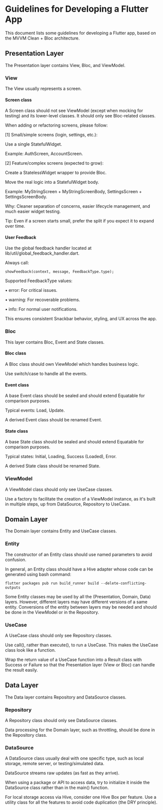 # Guidelines for Developing a Flutter App

This document lists some guidelines for developing a Flutter app, based on the MVVM Clean + Bloc 
architecture.

## Presentation Layer

The Presentation layer contains View, Bloc, and ViewModel.

### View

The View usually represents a screen.

#### Screen class

A Screen class should not see ViewModel (except when mocking for testing) and its lower-level 
classes. It should only see Bloc-related classes.

When adding or refactoring screens, please follow:

[1] Small/simple screens (login, settings, etc.):

Use a single StatefulWidget.

Example: AuthScreen, AccountScreen.

[2] Feature/complex screens (expected to grow):

Create a StatelessWidget wrapper to provide Bloc.

Move the real logic into a StatefulWidget body.

Example: MyStringScreen + MyStringScreenBody, SettingsScreen + SettingsScreenBody.

Why: Cleaner separation of concerns, easier lifecycle management, and much easier widget testing.

Tip: Even if a screen starts small, prefer the split if you expect it to expand over time.

#### User Feedback

Use the global feedback handler located at lib/util/global_feedback_handler.dart.

Always call:

`showFeedback(context, message, FeedbackType.type);`

Supported FeedbackType values:

•	error: For critical issues.

•	warning: For recoverable problems.

•	info: For normal user notifications.

This ensures consistent Snackbar behavior, styling, and UX across the app.

### Bloc

This layer contains Bloc, Event and State classes.

#### Bloc class

A Bloc class should own ViewModel which handles business logic.

Use switch/case to handle all the events.

#### Event class

A base Event class should be sealed and should extend Equatable for comparison purposes.

Typical events: Load, Update.

A derived Event class should be renamed <Feature><Specific>Event.

#### State class

A base State class should be sealed and should extend Equatable for comparison purposes.

Typical states: Initial, Loading, Success (Loaded), Error.

A derived State class should be renamed <Feature><Specific>State.

### ViewModel

A ViewModel class should only see UseCase classes.

Use a factory to facilitate the creation of a ViewModel instance, as it's built in multiple 
steps, up from DataSource, Repository to UseCase.

## Domain Layer

The Domain layer contains Entity and UseCase classes.

### Entity

The constructor of an Entity class should use named parameters to avoid confusion.

In general, an Entity class should have a Hive adapter whose code can be generated using 
bash command:

`flutter packages pub run build_runner build --delete-conflicting-outputs`

Some Entity classes may be used by all the (Presentation, Domain, Data) layers. However, different 
layers may have different versions of a same entity. Conversions of the entity 
between layers may be needed and should be done in the ViewModel or in the Repository.

### UseCase

A UseCase class should only see Repository classes.

Use call(), rather than execute(), to run a UseCase. This makes the UseCase class look like 
a function.

Wrap the return value of a UseCase function into a Result<T> class with Success or Failure so that 
the Presentation layer (View or Bloc) can handle the result easily.

## Data Layer

The Data layer contains Repository and DataSource classes.

### Repository

A Repository class should only see DataSource classes.

Data processing for the Domain layer, such as throttling, should be done in the Repository class.

### DataSource

A DataSource class usually deal with one specific type, such as local storage, remote server, or 
testing/simulated data.

DataSource streams raw updates (as fast as they arrive). 

When using a package or API to access data, try to initialize it inside the DataSource class 
rather than in the main() function.

For local storage access via Hive, consider one Hive Box per feature. Use a utility class for 
all the features to avoid code duplication (the DRY principle).

